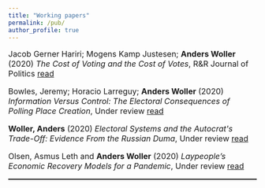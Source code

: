 ```yaml
---
title: "Working papers"
permalink: /pub/
author_profile: true
---
```


<p style="font-size:16px"> Jacob Gerner Hariri; Mogens Kamp Justesen; <b>Anders Woller</b> (2020) <i>The Cost of Voting and the Cost of Votes</i>, R&R Journal of Politics <a href="https://www.dropbox.com/s/wdo92hws6vql7wy/CostofVoting_resub.pdf?dl=0">read</a> <p/>

<p style="font-size:16px"> Bowles, Jeremy; Horacio Larreguy; <b>Anders Woller</b> (2020) <i>Information Versus Control: The Electoral Consequences of Polling Place Creation</i>, Under review <a href="https://www.dropbox.com/s/7c9af158pohk0hy/InformationVScontrol.pdf?dl=0">read</a> <p/>

<p style="font-size:16px"> <b>Woller, Anders</b> (2020) <i>Electoral Systems and the Autocrat's Trade-Off: Evidence From the Russian Duma</i>, Under review <a href="https://www.dropbox.com/s/cjcu5lwvhlqqydq/Electoral_systems.pdf?dl=0">read</a> <p/>

<p style="font-size:16px"> Olsen, Asmus Leth and <b>Anders Woller</b> (2020) <i>Laypeople’s Economic Recovery Models for a Pandemic</i>, Under review <a href="https://www.dropbox.com/s/v1macvcbdqyjan3/manuscript_econ_covid19.pdf?dl=0">read</a> <p/>

<hr style="border-top: dotted 1px;" />
